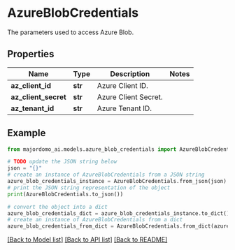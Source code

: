 # AzureBlobCredentials

The parameters used to access Azure Blob.

## Properties

Name | Type | Description | Notes
------------ | ------------- | ------------- | -------------
**az_client_id** | **str** | Azure Client ID. | 
**az_client_secret** | **str** | Azure Client Secret. | 
**az_tenant_id** | **str** | Azure Tenant ID. | 

## Example

```python
from majordomo_ai.models.azure_blob_credentials import AzureBlobCredentials

# TODO update the JSON string below
json = "{}"
# create an instance of AzureBlobCredentials from a JSON string
azure_blob_credentials_instance = AzureBlobCredentials.from_json(json)
# print the JSON string representation of the object
print(AzureBlobCredentials.to_json())

# convert the object into a dict
azure_blob_credentials_dict = azure_blob_credentials_instance.to_dict()
# create an instance of AzureBlobCredentials from a dict
azure_blob_credentials_from_dict = AzureBlobCredentials.from_dict(azure_blob_credentials_dict)
```
[[Back to Model list]](../README.md#documentation-for-models) [[Back to API list]](../README.md#documentation-for-api-endpoints) [[Back to README]](../README.md)


